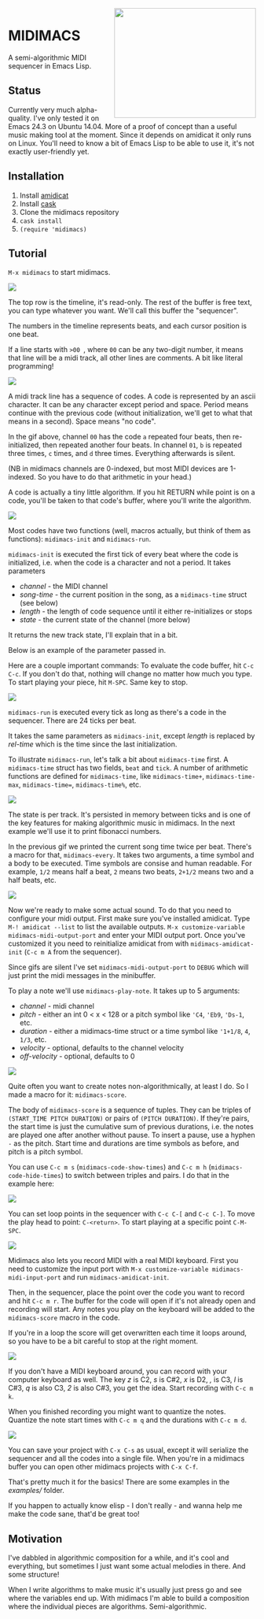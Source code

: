 <img width="288" height="223" align="right" src="https://github.com/andreasjansson/midimacs/blob/master/github-assets/logo.png" />

MIDIMACS
========

A semi-algorithmic MIDI sequencer in Emacs Lisp.

Status
------

Currently very much alpha-quality. I've only tested it on Emacs 24.3 on Ubuntu 14.04. More of a proof of concept than a useful music making tool at the moment. Since it depends on amidicat it only runs on Linux. You'll need to know a bit of Emacs Lisp to be able to use it, it's not exactly user-friendly yet.

Installation
------------

1. Install [amidicat](http://krellan.com/amidicat/)
2. Install [cask](https://github.com/cask/cask)
3. Clone the midimacs repository
4. `cask install`
5. `(require 'midimacs)`

Tutorial
--------

`M-x midimacs` to start midimacs.

![](https://github.com/andreasjansson/midimacs/blob/master/github-assets/start.gif)

The top row is the timeline, it's read-only. The rest of the buffer is free text, you can type whatever you want. We'll call this buffer the "sequencer".

The numbers in the timeline represents beats, and each cursor position is one beat.

If a line starts with `>00 `, where `00` can be any two-digit number, it means that line will be a midi track, all other lines are comments. A bit like literal programming!

![](https://github.com/andreasjansson/midimacs/blob/master/github-assets/line-basics.gif)

A midi track line has a sequence of codes. A code is represented by an ascii character. It can be any character except period and space. Period means continue with the previous code (without initialization, we'll get to what that means in a second). Space means "no code".

In the gif above, channel `00` has the code `a` repeated four beats, then re-initialized, then repeated another four beats. In channel `01`, `b` is repeated three times, `c` times, and `d` three times. Everything afterwards is silent.

(NB in midimacs channels are 0-indexed, but most MIDI devices are 1-indexed. So you have to do that arithmetic in your head.)

A code is actually a tiny little algorithm. If you hit RETURN while point is on a code, you'll be taken to that code's buffer, where you'll write the algorithm.

![](https://github.com/andreasjansson/midimacs/blob/master/github-assets/open-code.gif)

Most codes have two functions (well, macros actually, but think of them as functions): `midimacs-init` and `midimacs-run`.

`midimacs-init` is executed the first tick of every beat where the code is initialized, i.e. when the code is a character and not a period. It takes parameters
* _channel_ - the MIDI channel
* _song-time_ - the current position in the song, as a `midimacs-time` struct (see below)
* _length_ - the length of code sequence until it either re-initializes or stops
* _state_ - the current state of the channel (more below)

It returns the new track state, I'll explain that in a bit.

Below is an example of the parameter passed in.

Here are a couple important commands: To evaluate the code buffer, hit `C-c C-c`. If you don't do that, nothing will change no matter how much you type. To start playing your piece, hit `M-SPC`. Same key to stop.

![](https://github.com/andreasjansson/midimacs/blob/master/github-assets/init-params.gif)

`midimacs-run` is executed every tick as long as there's a code in the sequencer. There are 24 ticks per beat.

It takes the same parameters as `midimacs-init`, except _length_ is replaced by _rel-time_ which is the time since the last initialization.

To illustrate `midimacs-run`, let's talk a bit about `midimacs-time` first. A `midimacs-time` struct has two fields, `beat` and `tick`. A number of arithmetic functions are defined for `midimacs-time`, like `midimacs-time+`, `midimacs-time-max`, `midimacs-time=`, `midimacs-time%`, etc.

![](https://github.com/andreasjansson/midimacs/blob/master/github-assets/run.gif)

The state is per track. It's persisted in memory between ticks and is one of the key features for making algorithmic music in midimacs. In the next example we'll use it to print fibonacci numbers.

In the previous gif we printed the current song time twice per beat. There's a macro for that, `midimacs-every`. It takes two arguments, a time symbol and a body to be executed. Time symbols are consise and human readable. For example, `1/2` means half a beat, `2` means two beats, `2+1/2` means two and a half beats, etc.

![](https://github.com/andreasjansson/midimacs/blob/master/github-assets/state.gif)

Now we're ready to make some actual sound. To do that you need to configure your midi output. First make sure you've installed amidicat. Type `M-! amidicat --list` to list the available outputs. `M-x customize-variable midimacs-midi-output-port` and enter your MIDI output port. Once you've customized it you need to reinitialize amidicat from with `midimacs-amidicat-init` (`C-c m A` from the sequencer).

Since gifs are silent I've set `midimacs-midi-output-port` to `DEBUG` which will just print the midi messages in the minibuffer.

To play a note we'll use `midimacs-play-note`. It takes up to 5 arguments:
* _channel_ - midi channel
* _pitch_ - either an int 0 < x < 128 or a pitch symbol like `'C4`, `'Eb9`, `'Ds-1`, etc.
* _duration_ - either a midimacs-time struct or a time symbol like `'1+1/8`, `4`, `1/3`, etc.
* _velocity_ - optional, defaults to the channel velocity
* _off-velocity_ - optional, defaults to 0

![](https://github.com/andreasjansson/midimacs/blob/master/github-assets/play-note.gif)

Quite often you want to create notes non-algorithmically, at least I do. So I made a macro for it: `midimacs-score`.

The body of `midimacs-score` is a sequence of tuples. They can be triples of `(START_TIME PITCH DURATION)` or pairs of `(PITCH DURATION)`. If they're pairs, the start time is just the cumulative sum of previous durations, i.e. the notes are played one after another without pause. To insert a pause, use a hyphen `-` as the pitch. Start time and durations are time symbols as before, and pitch is a pitch symbol.

You can use `C-c m s` (`midimacs-code-show-times`) and `C-c m h` (`midimacs-code-hide-times`) to switch between triples and pairs. I do that in the example here:

![](https://github.com/andreasjansson/midimacs/blob/master/github-assets/score.gif)

You can set loop points in the sequencer with `C-c C-[` and `C-c C-]`. To move the play head to point: `C-<return>`. To start playing at a specific point `C-M-SPC`.

![](https://github.com/andreasjansson/midimacs/blob/master/github-assets/seq-misc.gif)

Midimacs also lets you record MIDI with a real MIDI keyboard. First you need to customize the input port with `M-x customize-variable midimacs-midi-input-port` and run `midimacs-amidicat-init`.

Then, in the sequencer, place the point over the code you want to record and hit `C-c m r`. The buffer for the code will open if it's not already open and recording will start. Any notes you play on the keyboard will be added to the `midimacs-score` macro in the code.

If you're in a loop the score will get overwritten each time it loops around, so you have to be a bit careful to stop at the right moment.

![](https://github.com/andreasjansson/midimacs/blob/master/github-assets/record-midi.gif)

If you don't have a MIDI keyboard around, you can record with your computer keyboard as well. The key _z_ is C2, _s_ is C#2, _x_ is D2, _,_ is C3, _l_ is C#3, _q_ is also C3, _2_ is also C#3, you get the idea. Start recording with `C-c m k`.

When you finished recording you might want to quantize the notes. Quantize the note start times with `C-c m q` and the durations with `C-c m d`.

![](https://github.com/andreasjansson/midimacs/blob/master/github-assets/quantize.gif)

You can save your project with `C-x C-s` as usual, except it will serialize the sequencer and all the codes into a single file. When you're in a midimacs buffer you can open other midimacs projects with `C-x C-f`.

That's pretty much it for the basics! There are some examples in the _examples/_ folder.

If you happen to actually know elisp - I don't really - and wanna help me make the code sane, that'd be great too!

Motivation
----------

I've dabbled in algorithmic composition for a while, and it's cool and everything, but sometimes I just want some actual melodies in there. And some structure!

When I write algorithms to make music it's usually just press go and see where the variables end up. With midimacs I'm able to build a composition where the individual pieces are algorithms. Semi-algorithmic.
